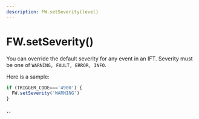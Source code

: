 ```yaml
---
description: FW.setSeverity(level)
---
```


# FW.setSeverity\(\)

You can override the default severity for any event in an IFT. Severity must be one of `WARNING, FAULT, ERROR, INFO`.

Here is a sample:

```javascript
if (TRIGGER_CODE==='4900') {
  FW.setSeverity('WARNING')
}
```

###  ``

